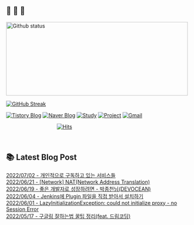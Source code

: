  ## 🐔 🐝 🐜

<div>
  
  <img width="494" height="200" alt="Github status" src="https://github-readme-stats.vercel.app/api?username=JuHyun419&count_private=true&theme=radical">
  
  [![GitHub Streak](https://github-readme-streak-stats.herokuapp.com/?user=JuHyun419&theme=dark)](https://github.com/JuHyun419)
  
</div>  

<div>
  
  [![Tistory Blog](http://img.shields.io/badge/-Tistory%20Blog-blue?style=flat&logo=Blogger&link=https://zzang9ha.tistory.com/)](https://zzang9ha.tistory.com/) 
  [![Naver Blog](http://img.shields.io/badge/-Naver%20Blog-green?style=flat&logo=Blogger&link=https://blog.naver.com/zzang9ha)](https://blog.naver.com/zzang9ha) 
  [![Study](http://img.shields.io/badge/-Study%20-655ced?style=flat&logo=github&link=https://github.com/JuHyun419/study)](https://github.com/JuHyun419/study) 
  [![Project](http://img.shields.io/badge/-Project-ff69b4?style=flat&logo=github&link=https://github.com/jh-project-repo)](https://github.com/jh-project-repo) 
  [![Gmail](http://img.shields.io/badge/Gmail-important?style=flat&logo=Gmail&link=mailto:zzang9haha@gmail.com)](mailto:zzang9haha@gmail.com) 

</div>

<div>
 
&nbsp;&nbsp;&nbsp;&nbsp;&nbsp;&nbsp;&nbsp;&nbsp;&nbsp;&nbsp;&nbsp;&nbsp;&nbsp;&nbsp;&nbsp;&nbsp;&nbsp;&nbsp;&nbsp;&nbsp;&nbsp;&nbsp;&nbsp;&nbsp;&nbsp;&nbsp;&nbsp;&nbsp;&nbsp;&nbsp;&nbsp;&nbsp;&nbsp;&nbsp; [![Hits](https://hits.seeyoufarm.com/api/count/incr/badge.svg?url=https%3A%2F%2Fgithub.com%2FJuHyun419&count_bg=%2379C83D&title_bg=%23555555&icon=&icon_color=%23E7E7E7&title=hits&edge_flat=false)](https://hits.seeyoufarm.com)
 
</div>
 
<br>
 
## 📚 Latest Blog Post

[2022/07/02 - 개인적으로 구독하고 있는 서비스들](https://zzang9ha.tistory.com/410) <br/>
[2022/06/21 - [Network] NAT(Network Address Translation)](https://zzang9ha.tistory.com/409) <br/>
[2022/06/19 - 좋은 개발자로 성장하려면 - 박종천님(DEVOCEAN)](https://zzang9ha.tistory.com/408) <br/>
[2022/06/04 - Jenkins에 Plugin 파일을 직접 받아서 설치하기](https://zzang9ha.tistory.com/407) <br/>
[2022/06/01 - LazyInitializationException: could not initialize proxy - no Session Error](https://zzang9ha.tistory.com/406) <br/>
[2022/05/17 - 구글링 잘하는법 꿀팁 정리(feat. 드림코딩)](https://zzang9ha.tistory.com/405) <br/>

